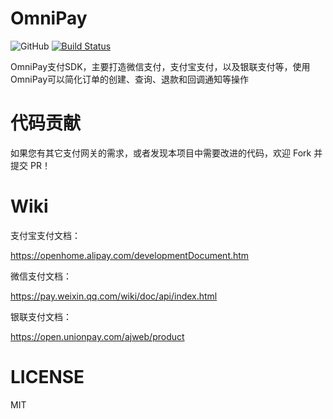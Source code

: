 OmniPay
===============

![GitHub](https://img.shields.io/github/license/hueifeng/OmniPay)
[![Build Status](https://dev.azure.com/HueiFeng/AspNetCore.Free.Pay/_apis/build/status/hueifeng.AspNetCore.Free.Pay?branchName=master)](https://dev.azure.com/HueiFeng/AspNetCore.Free.Pay/_build/latest?definitionId=2&branchName=master)

OmniPay支付SDK，主要打造微信支付，支付宝支付，以及银联支付等，使用OmniPay可以简化订单的创建、查询、退款和回调通知等操作


# 代码贡献

如果您有其它支付网关的需求，或者发现本项目中需要改进的代码，欢迎 Fork 并提交 PR！

# Wiki

支付宝支付文档：

https://openhome.alipay.com/developmentDocument.htm

微信支付文档：

https://pay.weixin.qq.com/wiki/doc/api/index.html

银联支付文档：

https://open.unionpay.com/ajweb/product

# LICENSE

MIT
